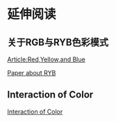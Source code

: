 # 延伸阅读

## 关于RGB与RYB色彩模式

[Article:Red,Yellow,and Blue](https://www.daveeddy.com/2014/07/01/red-yellow-and-blue/)

[Paper about RYB](https://github.com/bahamas10/ryb/raw/gh-pages/assets/ryb.pdf)

## Interaction of Color

[Interaction of Color](assets/001/Interaction_of_Color.pdf)